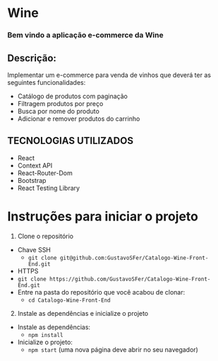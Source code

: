 # Wine

### Bem vindo a aplicação e-commerce da Wine

<h2>Descrição:</h2>
<p>Implementar um e-commerce para venda de vinhos que deverá ter as seguintes funcionalidades:</p>
<ul>
  <li>Catálogo de produtos com paginação</li>
  <li>Filtragem produtos por preço</li>
  <li>Busca por nome do produto</li>
  <li>Adicionar e remover produtos do carrinho</li>
</ul>

## TECNOLOGIAS UTILIZADOS
<ul>
  <li>React</li>
  <li>Context API</li>
  <li>React-Router-Dom</li>
  <li>Bootstrap</li>
  <li>React Testing Library</li>
</ul>

# Instruções para iniciar o projeto

1. Clone o repositório
  * Chave SSH
    * `git clone git@github.com:GustavoSFer/Catalogo-Wine-Front-End.git`
  * HTTPS
   * `git clone https://github.com/GustavoSFer/Catalogo-Wine-Front-End.git`
  * Entre na pasta do repositório que você acabou de clonar:
    * `cd Catalogo-Wine-Front-End`

2. Instale as dependências e inicialize o projeto
  * Instale as dependências:
    * `npm install`
  * Inicialize o projeto:
    * `npm start` (uma nova página deve abrir no seu navegador)